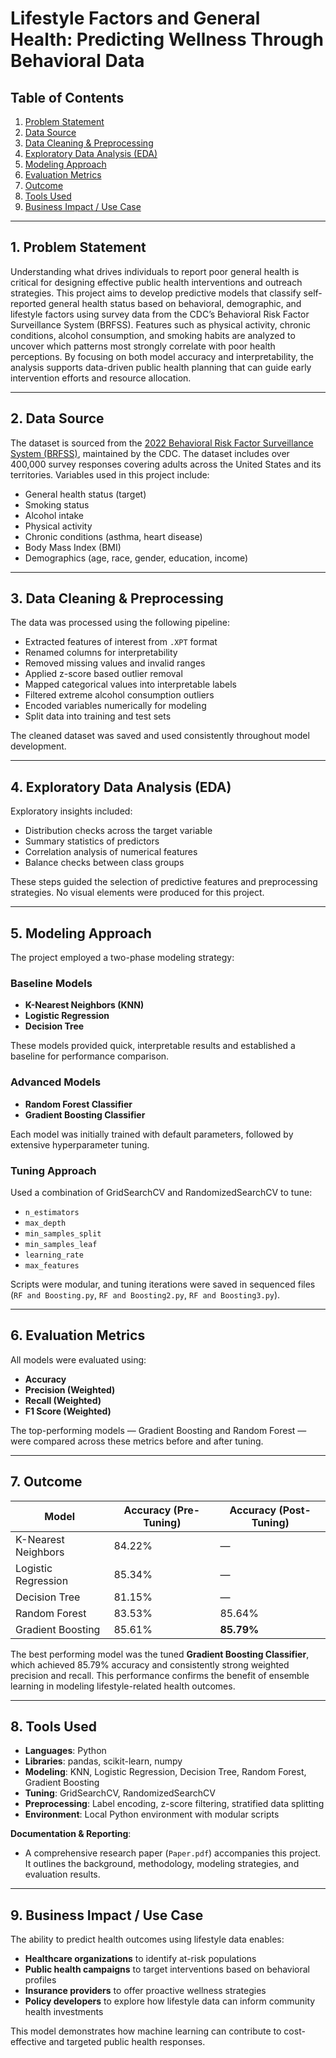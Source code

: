 # **Lifestyle Factors and General Health: Predicting Wellness Through Behavioral Data**

## **Table of Contents**
1. [Problem Statement](#1-problem-statement)  
2. [Data Source](#2-data-source)  
3. [Data Cleaning & Preprocessing](#3-data-cleaning--preprocessing)  
4. [Exploratory Data Analysis (EDA)](#4-exploratory-data-analysis-eda)  
5. [Modeling Approach](#5-modeling-approach)  
6. [Evaluation Metrics](#6-evaluation-metrics)  
7. [Outcome](#7-outcome)  
8. [Tools Used](#8-tools-used)  
9. [Business Impact / Use Case](#9-business-impact--use-case)

---

## **1. Problem Statement**  
Understanding what drives individuals to report poor general health is critical for designing effective public health interventions and outreach strategies. This project aims to develop predictive models that classify self-reported general health status based on behavioral, demographic, and lifestyle factors using survey data from the CDC’s Behavioral Risk Factor Surveillance System (BRFSS). Features such as physical activity, chronic conditions, alcohol consumption, and smoking habits are analyzed to uncover which patterns most strongly correlate with poor health perceptions. By focusing on both model accuracy and interpretability, the analysis supports data-driven public health planning that can guide early intervention efforts and resource allocation.

---

## **2. Data Source**  
The dataset is sourced from the [2022 Behavioral Risk Factor Surveillance System (BRFSS)](https://www.cdc.gov/brfss/annual_data/annual_2022.html), maintained by the CDC. The dataset includes over 400,000 survey responses covering adults across the United States and its territories. Variables used in this project include:

- General health status (target)  
- Smoking status  
- Alcohol intake  
- Physical activity  
- Chronic conditions (asthma, heart disease)  
- Body Mass Index (BMI)  
- Demographics (age, race, gender, education, income)

---

## **3. Data Cleaning & Preprocessing**  
The data was processed using the following pipeline:

- Extracted features of interest from `.XPT` format  
- Renamed columns for interpretability  
- Removed missing values and invalid ranges  
- Applied z-score based outlier removal  
- Mapped categorical values into interpretable labels  
- Filtered extreme alcohol consumption outliers  
- Encoded variables numerically for modeling  
- Split data into training and test sets

The cleaned dataset was saved and used consistently throughout model development.

---

## **4. Exploratory Data Analysis (EDA)**  
Exploratory insights included:

- Distribution checks across the target variable  
- Summary statistics of predictors  
- Correlation analysis of numerical features  
- Balance checks between class groups  

These steps guided the selection of predictive features and preprocessing strategies. No visual elements were produced for this project.

---

## **5. Modeling Approach**

The project employed a two-phase modeling strategy:

### **Baseline Models**
- **K-Nearest Neighbors (KNN)**  
- **Logistic Regression**  
- **Decision Tree**

These models provided quick, interpretable results and established a baseline for performance comparison.

### **Advanced Models**
- **Random Forest Classifier**  
- **Gradient Boosting Classifier**

Each model was initially trained with default parameters, followed by extensive hyperparameter tuning.

### **Tuning Approach**
Used a combination of GridSearchCV and RandomizedSearchCV to tune:

- `n_estimators`  
- `max_depth`  
- `min_samples_split`  
- `min_samples_leaf`  
- `learning_rate`  
- `max_features`

Scripts were modular, and tuning iterations were saved in sequenced files (`RF and Boosting.py`, `RF and Boosting2.py`, `RF and Boosting3.py`).

---

## **6. Evaluation Metrics**

All models were evaluated using:

- **Accuracy**  
- **Precision (Weighted)**  
- **Recall (Weighted)**  
- **F1 Score (Weighted)**

The top-performing models — Gradient Boosting and Random Forest — were compared across these metrics before and after tuning.

---

## **7. Outcome**

| Model                  | Accuracy (Pre-Tuning) | Accuracy (Post-Tuning) |
|------------------------|-----------------------|-------------------------|
| K-Nearest Neighbors    | 84.22%                | —                       |
| Logistic Regression    | 85.34%                | —                       |
| Decision Tree          | 81.15%                | —                       |
| Random Forest          | 83.53%                | 85.64%                  |
| Gradient Boosting      | 85.61%                | **85.79%**              |

The best performing model was the tuned **Gradient Boosting Classifier**, which achieved 85.79% accuracy and consistently strong weighted precision and recall. This performance confirms the benefit of ensemble learning in modeling lifestyle-related health outcomes.

---

## **8. Tools Used**

- **Languages**: Python  
- **Libraries**: pandas, scikit-learn, numpy  
- **Modeling**: KNN, Logistic Regression, Decision Tree, Random Forest, Gradient Boosting  
- **Tuning**: GridSearchCV, RandomizedSearchCV  
- **Preprocessing**: Label encoding, z-score filtering, stratified data splitting  
- **Environment**: Local Python environment with modular scripts  

**Documentation & Reporting**:
- A comprehensive research paper (`Paper.pdf`) accompanies this project. It outlines the background, methodology, modeling strategies, and evaluation results.

---

## **9. Business Impact / Use Case**

The ability to predict health outcomes using lifestyle data enables:

- **Healthcare organizations** to identify at-risk populations  
- **Public health campaigns** to target interventions based on behavioral profiles  
- **Insurance providers** to offer proactive wellness strategies  
- **Policy developers** to explore how lifestyle data can inform community health investments  

This model demonstrates how machine learning can contribute to cost-effective and targeted public health responses.

